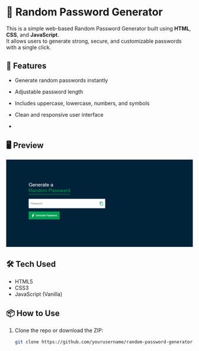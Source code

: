 # 🔐 Random Password Generator

This is a simple web-based Random Password Generator built using **HTML**, **CSS**, and **JavaScript**.  
It allows users to generate strong, secure, and customizable passwords with a single click.

## 🚀 Features

- Generate random passwords instantly
- Adjustable password length
- Includes uppercase, lowercase, numbers, and symbols
- Clean and responsive user interface

- 
## 🖥️ Preview

![App Screenshot](images/screenshot.png)



## 🛠️ Tech Used

- HTML5
- CSS3
- JavaScript (Vanilla)

## 📦 How to Use

1. Clone the repo or download the ZIP:
   ```bash
   git clone https://github.com/yourusername/random-password-generator.git
